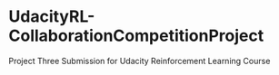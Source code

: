 # UdacityRL-CollaborationCompetitionProject
Project Three Submission for Udacity Reinforcement Learning Course
